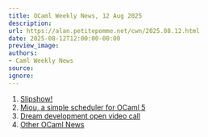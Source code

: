 ```yaml
---
title: OCaml Weekly News, 12 Aug 2025
description:
url: https://alan.petitepomme.net/cwn/2025.08.12.html
date: 2025-08-12T12:00:00-00:00
preview_image:
authors:
- Caml Weekly News
source:
ignore:
---
```


<ol><li><a href="https://alan.petitepomme.net/cwn/2025.08.12.html#1">Slipshow!</a></li><li><a href="https://alan.petitepomme.net/cwn/2025.08.12.html#2">Miou, a simple scheduler for OCaml 5</a></li><li><a href="https://alan.petitepomme.net/cwn/2025.08.12.html#3">Dream development open video call</a></li><li><a href="https://alan.petitepomme.net/cwn/2025.08.12.html#4">Other OCaml News</a></li></ol>
